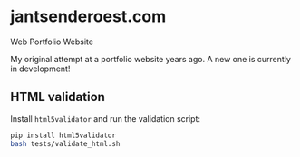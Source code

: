 # jantsenderoest.com
Web Portfolio Website

My original attempt at a portfolio website years ago. A new one is currently in development!

## HTML validation

Install `html5validator` and run the validation script:

```bash
pip install html5validator
bash tests/validate_html.sh
```

